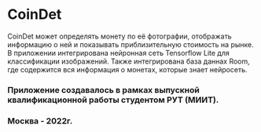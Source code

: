# СoinDet

CoinDet может определять монету по её фотографии, отображать информацию о ней и показывать приблизительную стоимость на рынке.
В приложении интегрирована нейронная сеть Tensorflow Lite для классификации изображений.
Также интегрирована база даннах Room, где содержится вся информация о монетах, которые знает нейросеть.

### Приложение создавалось в рамках выпускной квалификационной работы студентом РУТ (МИИТ).
### Москва - 2022г.
